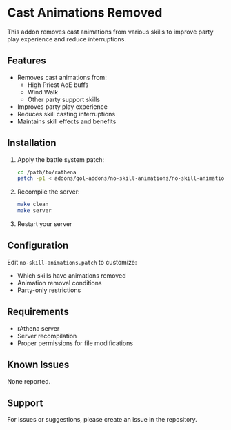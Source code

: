 # Cast Animations Removed

This addon removes cast animations from various skills to improve party play experience and reduce interruptions.

## Features

- Removes cast animations from:
  - High Priest AoE buffs
  - Wind Walk
  - Other party support skills
- Improves party play experience
- Reduces skill casting interruptions
- Maintains skill effects and benefits

## Installation

1. Apply the battle system patch:
   ```bash
   cd /path/to/rathena
   patch -p1 < addons/qol-addons/no-skill-animations/no-skill-animations.patch
   ```

2. Recompile the server:
   ```bash
   make clean
   make server
   ```

3. Restart your server

## Configuration

Edit `no-skill-animations.patch` to customize:
- Which skills have animations removed
- Animation removal conditions
- Party-only restrictions

## Requirements

- rAthena server
- Server recompilation
- Proper permissions for file modifications

## Known Issues

None reported.

## Support

For issues or suggestions, please create an issue in the repository. 